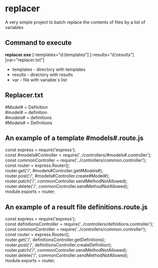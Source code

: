 # replacer

A very simple project to batch replace the contents of files by a list of variables

## Command to execute
**replacer.exe** [-templates="d:\templates"] [-results="d:\results"] [var="replacer.txt"]<br>
- templates - directory with templates<br>
- results   - directory with results<br>
- var       - file with variable`s list<br>

## Replacer.txt
#Model#  = Definition<br>
#model#  = definition<br>
#models# = definitions<br>
#Models# = Definitions<br>

## An example of a template #models#.route.js
const express = require('express');<br>
const #models#Controller = require('../controllers/#models#.controller');<br>
const commonController = require('../controllers/common.controller');<br>
const router = express.Router();<br>
router.get('/', #models#Controller.get#Models#);<br>
router.post('/', #models#Controller.create#Model#);<br>
router.patch('/', commonController.sendMethodNotAllowed);<br>
router.delete('/', commonController.sendMethodNotAllowed);<br>
module.exports = router;<br>

## An example of a result file definitions.route.js
const express = require('express');<br>
const definitionsController = require('../controllers/definitions.controller');<br>
const commonController = require('../controllers/common.controller');<br>
const router = express.Router();<br>
router.get('/', definitionsController.getDefinitions);<br>
router.post('/', definitionsController.createDefinition);<br>
router.patch('/', commonController.sendMethodNotAllowed);<br>
router.delete('/', commonController.sendMethodNotAllowed);<br>
module.exports = router;<br>